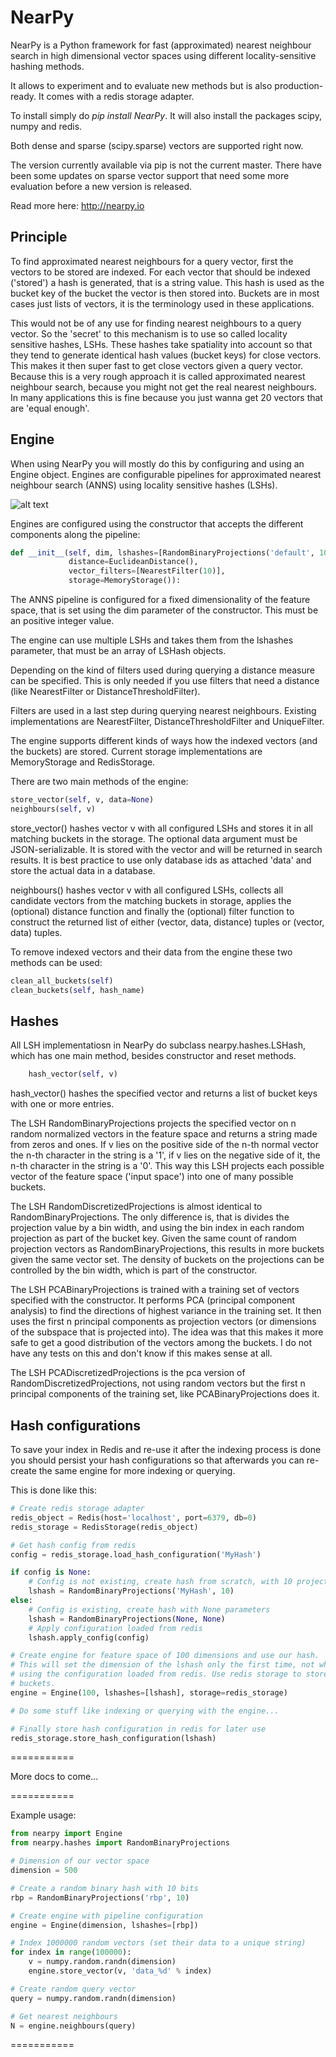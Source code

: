 # NearPy

NearPy is a Python framework for fast (approximated) nearest neighbour search in high dimensional vector spaces using different locality-sensitive hashing methods.

It allows to experiment and to evaluate new methods but is also production-ready. It comes with a redis storage adapter.

To install simply do *pip install NearPy*. It will also install the packages scipy, numpy and redis.

Both dense and sparse (scipy.sparse) vectors are supported right now.

The version currently available via pip is not the current master. There have been some updates
on sparse vector support that need some more evaluation before a new version is released.

Read more here: http://nearpy.io

## Principle

To find approximated nearest neighbours for a query vector, first the vectors to be stored are indexed. For each vector that should be indexed ('stored') a hash is generated,
that is a string value. This hash is used as the bucket key
of the bucket the vector is then stored into. Buckets are in most cases just lists of vectors, it is the terminology used in these applications.

This would not be of any use for finding nearest neighbours to a query vector. So the 'secret' to this mechanism is to use so called locality sensitive hashes, LSHs.
These hashes take spatiality into account so that they tend to generate identical hash values (bucket keys) for close vectors. This makes it then super fast to get close
vectors given a query vector. Because this is a very rough approach it is called approximated nearest neighbour search, because you might not get the real nearest
neighbours. In many applications this is fine because you just wanna get 20 vectors that are 'equal enough'.

## Engine

When using NearPy you will mostly do this by configuring and using an Engine object. Engines are configurable
pipelines for approximated nearest neighbour search (ANNS) using locality sensitive hashes (LSHs).

![alt text](http://nearpy.io/images/Pipeline.png "Pipeline diagram")

Engines are configured using the constructor that accepts the different components along the pipeline:

```python
def __init__(self, dim, lshashes=[RandomBinaryProjections('default', 10)],
             distance=EuclideanDistance(),
             vector_filters=[NearestFilter(10)],
             storage=MemoryStorage()):
```

The ANNS pipeline is configured for a fixed dimensionality of the feature space, that is set using the dim parameter of the constructor. This must be an positive integer value.

The engine can use multiple LSHs and takes them from the lshashes parameter, that must be an array of
LSHash objects.

Depending on the kind of filters used during querying a distance measure can be specified. This is only
needed if you use filters that need a distance (like NearestFilter or DistanceThresholdFilter).

Filters are used in a last step during querying nearest neighbours. Existing implementations are NearestFilter, DistanceThresholdFilter and UniqueFilter.

The engine supports different kinds of ways how the indexed vectors (and the buckets) are stored. Current
storage implementations are MemoryStorage and RedisStorage.

There are two main methods of the engine:

```python
store_vector(self, v, data=None)
neighbours(self, v)
```
store_vector() hashes vector v with all configured LSHs and stores it in all matching buckets in the storage.
The optional data argument must be JSON-serializable. It is stored with the vector and will be returned in search results.
It is best practice to use only database ids as attached 'data' and store the actual data in a database.

neighbours() hashes vector v with all configured LSHs, collects all candidate vectors from the matching
buckets in storage, applies the (optional) distance function and finally the (optional) filter function
to construct the returned list of either (vector, data, distance) tuples or (vector, data) tuples.

To remove indexed vectors and their data from the engine these two methods can be used:

```python
clean_all_buckets(self)
clean_buckets(self, hash_name)
```
## Hashes

All LSH implementatiosn in NearPy do subclass nearpy.hashes.LSHash, which has one main method, besides
constructor and reset methods.

```python
    hash_vector(self, v)
```

hash_vector() hashes the specified vector and returns a list of bucket keys with one or more entries.

The LSH RandomBinaryProjections projects the specified vector on n random
normalized vectors in the feature space and returns a string made from zeros and ones. If v lies on
the positive side of the n-th normal vector the n-th character in the string is a '1', if v lies
on the negative side of it, the n-th character in the string is a '0'. This way this LSH projects
each possible vector of the feature space ('input space') into one of many possible buckets.

The LSH RandomDiscretizedProjections is almost identical to RandomBinaryProjections. The only difference is,
that is divides the projection value by a bin width, and using the bin index in each random projection
as part of the bucket key. Given the same count of random projection vectors as RandomBinaryProjections, this
results in more buckets given the same vector set. The density of buckets on the projections can be controlled
by the bin width, which is part of the constructor.

The LSH PCABinaryProjections is trained with a training set of vectors specified with the constructor. It
performs PCA (principal component analysis) to find the directions of highest variance in the training set.
It then uses the first n principal components as projection vectors (or dimensions of the subspace that is
projected into). The idea was that this makes it more safe to get a good distribution of the vectors among
the buckets. I do not have any tests on this and don't know if this makes sense at all.

The LSH PCADiscretizedProjections is the pca version of RandomDiscretizedProjections, not using random vectors
but the first n principal components of the training set, like PCABinaryProjections does it.

## Hash configurations

To save your index in Redis and re-use it after the indexing process is done you should persist
your hash configurations so that afterwards you can re-create the same engine for more indexing
or querying.

This is done like this:

```python
# Create redis storage adapter
redis_object = Redis(host='localhost', port=6379, db=0)
redis_storage = RedisStorage(redis_object)

# Get hash config from redis
config = redis_storage.load_hash_configuration('MyHash')

if config is None:
    # Config is not existing, create hash from scratch, with 10 projections
    lshash = RandomBinaryProjections('MyHash', 10)
else:
    # Config is existing, create hash with None parameters
    lshash = RandomBinaryProjections(None, None)
    # Apply configuration loaded from redis
    lshash.apply_config(config)

# Create engine for feature space of 100 dimensions and use our hash.
# This will set the dimension of the lshash only the first time, not when
# using the configuration loaded from redis. Use redis storage to store
# buckets.
engine = Engine(100, lshashes=[lshash], storage=redis_storage)

# Do some stuff like indexing or querying with the engine...

# Finally store hash configuration in redis for later use
redis_storage.store_hash_configuration(lshash)
```

===========

More docs to come...

===========

Example usage:

```python
from nearpy import Engine
from nearpy.hashes import RandomBinaryProjections

# Dimension of our vector space
dimension = 500

# Create a random binary hash with 10 bits
rbp = RandomBinaryProjections('rbp', 10)

# Create engine with pipeline configuration
engine = Engine(dimension, lshashes=[rbp])

# Index 1000000 random vectors (set their data to a unique string)
for index in range(100000):
    v = numpy.random.randn(dimension)
    engine.store_vector(v, 'data_%d' % index)

# Create random query vector
query = numpy.random.randn(dimension)

# Get nearest neighbours
N = engine.neighbours(query)
```

===========









